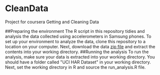 # CleanData
Project for coursera Getting and Cleaning Data

##Preparing the environment
The R script in this repository tidies and analysis the data collected using accelerometers in Samsung phones. To set up your environment to analyze the data, clone this repository to a location on your computer. Next, download the data [zip file](https://d396qusza40orc.cloudfront.net/getdata%2Fprojectfiles%2FUCI%20HAR%20Dataset.zip) and extract the contents into your working directory.
##Running the analysis
To run the analysis, make sure your data is extracted into your working directory. You should have a folder called "UCI HAR Dataset" in your working directory. Next, set the working directory in R and source the run_analysis.R file.